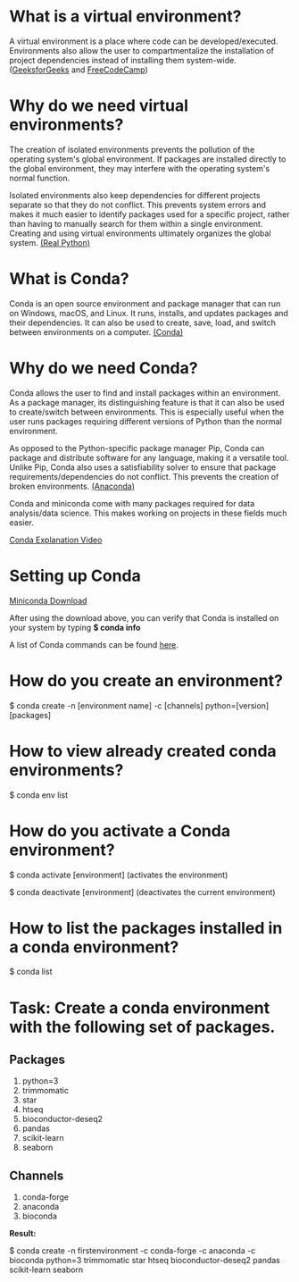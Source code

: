 # What is a virtual environment?
A virtual environment is a place where code can be developed/executed. Environments also allow the user to compartmentalize the installation of project dependencies instead of installing them system-wide. ([GeeksforGeeks](https://www.geeksforgeeks.org/python-virtual-environment/) and [FreeCodeCamp](https://www.freecodecamp.org/news/python-virtual-environments-explained-with-examples/))

# Why do we need virtual environments?
The creation of isolated environments prevents the pollution of the operating system's global environment. If packages are installed directly to the global environment, they may interfere with the operating system's normal function.

Isolated environments also keep dependencies for different projects separate so that they do not conflict. This prevents system errors and makes it much easier to identify packages used for a specific project, rather than having to manually search for them within a single environment. Creating and using virtual environments ultimately organizes the global system. [(Real Python)](https://realpython.com/python-virtual-environments-a-primer/#why-do-you-need-virtual-environments)

# What is Conda?
Conda is an open source environment and package manager that can run on Windows, macOS, and Linux. It runs, installs, and updates packages and their dependencies. It can also be used to create, save, load, and switch between environments on a computer. [(Conda)](https://docs.conda.io/en/latest/)

# Why do we need Conda?
Conda allows the user to find and install packages within an environment. As a package manager, its distinguishing feature is that it can also be used to create/switch between environments. This is especially useful when the user runs packages requiring different versions of Python than the normal environment.

 As opposed to the Python-specific package manager Pip, Conda can package and distribute software for any language, making it a versatile tool. Unlike Pip, Conda also uses a satisfiability solver to ensure that package requirements/dependencies do not conflict. This prevents the creation of broken environments. [(Anaconda)](https://www.anaconda.com/blog/understanding-conda-and-pip)

 Conda and miniconda come with many packages required for data analysis/data science. This makes working on projects in these fields much easier. 

 [Conda Explanation Video](https://www.youtube.com/watch?v=23aQdrS58e0)

# Setting up Conda

[Miniconda Download](https://docs.conda.io/en/latest/miniconda.html)

After using the download above, you can verify that Conda is installed on your system by typing **$ conda info**

A list of Conda commands can be found [here](https://docs.conda.io/projects/conda/en/4.6.0/_downloads/52a95608c49671267e40c689e0bc00ca/conda-cheatsheet.pdf).

# How do you create an environment?
$ conda create -n [environment name] -c [channels] python=[version] [packages]

# How to view already created conda environments?
$ conda env list

# How do you activate a Conda environment?
$ conda activate [environment] (activates the environment)

$ conda deactivate [environment] (deactivates the current environment)

# How to list the packages installed in a conda environment?
$ conda list

# Task: Create a conda environment with the following set of packages.

## Packages
1. python=3
2. trimmomatic
3. star
4. htseq
5. bioconductor-deseq2 
6. pandas 
7. scikit-learn 
8. seaborn

## Channels
1. conda-forge
2. anaconda
3. bioconda

**Result:**

$ conda create -n firstenvironment -c conda-forge -c anaconda -c bioconda python=3 trimmomatic star htseq bioconductor-deseq2 pandas scikit-learn seaborn


